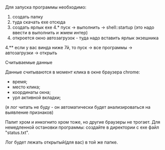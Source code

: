 ﻿Для запуска программы необходимо:
1. создать папку 
2. туда скачать exe отсюда
3. создать ярлык exe 
4.* пуск -> выполнить -> shell::startup (это надо ввести в выполнить и жмем интер)
5. откроется окно автозагрузок - туда надо вставить ярлык экзешника 

4.** если у вас винда ниже 7й, то пуск -> все программы -> автозагрузки -> открыть


Считываемые данные

Данные считываются в момент клика в окне браузера chrome:
- время;
- место клика;
- координаты окна;
- урл активной вкладки;

(я лог читать не буду - он автоматически будет анализироваться на выявление признаков)

Палит хром и инкогнито хром тоже, но другие браузеры не трогает. Для немедленной остановки программы: создайте в директории с exe файл "status.txt".

Лог будет лежать открытый(для вас) в той же папке.